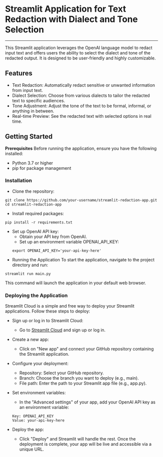 # Streamlit Application for Text Redaction with Dialect and Tone Selection
*** 
This Streamlit application leverages the OpenAI language model to redact input text and offers users the ability to select the dialect and tone of the redacted output. It is designed to be user-friendly and highly customizable.

## Features
- Text Redaction: Automatically redact sensitive or unwanted information from input text.
- Dialect Selection: Choose from various dialects to tailor the redacted text to specific audiences.
- Tone Adjustment: Adjust the tone of the text to be formal, informal, or anything in between.
- Real-time Preview: See the redacted text with selected options in real time.


## Getting Started
**Prerequisites**
Before running the application, ensure you have the following installed:
- Python 3.7 or higher
- pip for package management

### Installation
- Clone the repository:
```
git clone https://github.com/your-username/streamlit-redaction-app.git
cd streamlit-redaction-app
```

- Install required packages:
```
pip install -r requirements.txt
```

- Set up OpenAI API key:
    - Obtain your API key from OpenAI.
    - Set up an environment variable OPENAI_API_KEY:
    ```
    export OPENAI_API_KEY='your-api-key-here'
    ```
- Running the Application
To start the application, navigate to the project directory and run:
```
streamlit run main.py 
```

This command will launch the application in your default web browser.

### Deploying the Application
Streamlit Cloud is a simple and free way to deploy your Streamlit applications. Follow these steps to deploy:

- Sign up or log in to Streamlit Cloud:
   - Go to [Streamlit Cloud](https://streamlit.io/) and sign up or log in.

- Create a new app:
    - Click on "New app" and connect your GitHub repository containing the Streamlit application.

- Configure your deployment:
    - Repository: Select your GitHub repository.
    - Branch: Choose the branch you want to deploy (e.g., main).
    - File path: Enter the path to your Streamlit app file (e.g., app.py).

- Set environment variables:
    - In the "Advanced settings" of your app, add your OpenAI API key as an environment variable:
    ```
    Key: OPENAI_API_KEY
    Value: your-api-key-here
    ```
- Deploy the app:
    - Click "Deploy" and Streamlit will handle the rest. Once the deployment is complete, your app will be live and accessible via a unique URL.